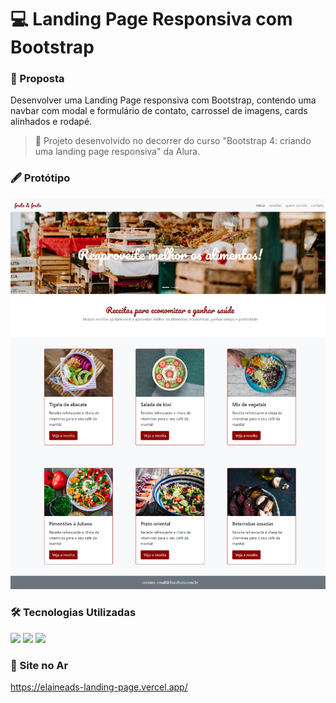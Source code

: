 # :computer: Landing Page Responsiva com Bootstrap
### :page_with_curl: Proposta
Desenvolver uma Landing Page responsiva com Bootstrap, contendo uma navbar com modal e formulário de contato, carrossel de imagens, cards alinhados e rodapé.
> :pushpin: Projeto desenvolvido no decorrer do curso "Bootstrap 4: criando uma landing page responsiva" da Alura. 

### :fountain_pen: Protótipo
<img src="/doc/img/prototipo.png">

### :hammer_and_wrench: Tecnologias Utilizadas
<div>
  <img src="https://img.shields.io/badge/HTML5-E34F26?style=for-the-badge&logo=html5&logoColor=white">
  <img src="https://img.shields.io/badge/CSS3-1572B6?style=for-the-badge&logo=css3&logoColor=white">
  <img src="https://img.shields.io/badge/Bootstrap-563D7C?style=for-the-badge&logo=bootstrap&logoColor=white">
 </div>
 
 ### :link: Site no Ar
 https://elaineads-landing-page.vercel.app/
